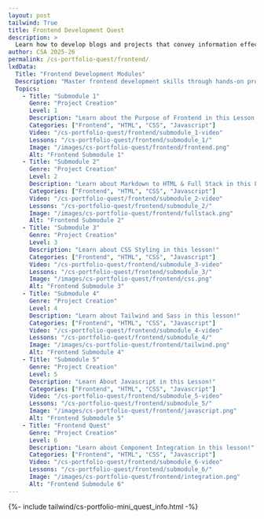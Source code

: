 ```yaml
---
layout: post 
tailwind: True
title: Frontend Development Quest
description: >
  Learn how to develop blogs and projects that convey information effectively and are visually appealing
author: CSA 2025-26
permalink: /cs-portfolio-quest/frontend/
lxdData:
  Title: "Frontend Development Modules"
  Description: "Master frontend development skills through hands-on projects and earn certificates!"
  Topics:
    - Title: "Submodule 1"
      Genre: "Project Creation"
      Level: 1
      Description: "Learn about the Purpose of Frontend in this Lesson!"
      Categories: ["Frontend", "HTML", "CSS", "Javascript"]
      Video: "/cs-portfolio-quest/frontend/submodule_1-video"
      Lessons: "/cs-portfolio-quest/frontend/submodule_1/"
      Image: "/images/cs-portfolio-quest/frontend/frontend.png"
      Alt: "Frontend Submodule 1"
    - Title: "Submodule 2"
      Genre: "Project Creation"
      Level: 2
      Description: "Learn about Markdown to HTML & Full Stack in this Lesson!"
      Categories: ["Frontend", "HTML", "CSS", "Javascript"]
      Video: "/cs-portfolio-quest/frontend/submodule_2-video"
      Lessons: "/cs-portfolio-quest/frontend/submodule_2/"
      Image: "/images/cs-portfolio-quest/frontend/fullstack.png"
      Alt: "Frontend Submodule 2"
    - Title: "Submodule 3"
      Genre: "Project Creation"
      Level: 3
      Description: "Learn about CSS Styling in this lesson!"
      Categories: ["Frontend", "HTML", "CSS", "Javascript"]
      Video: "/cs-portfolio-quest/frontend/submodule_3-video"
      Lessons: "/cs-portfolio-quest/frontend/submodule_3/"
      Image: "/images/cs-portfolio-quest/frontend/css.png"
      Alt: "Frontend Submodule 3"
    - Title: "Submodule 4"
      Genre: "Project Creation"
      Level: 4
      Description: "Learn about Tailwind and Sass in this lesson!"
      Categories: ["Frontend", "HTML", "CSS", "Javascript"]
      Video: "/cs-portfolio-quest/frontend/submodule_4-video"
      Lessons: "/cs-portfolio-quest/frontend/submodule_4/"
      Image: "/images/cs-portfolio-quest/frontend/tailwind.png"
      Alt: "Frontend Submodule 4"
    - Title: "Submodule 5"
      Genre: "Project Creation"
      Level: 5
      Description: "Learn About Javascript in this Lesson!"
      Categories: ["Frontend", "HTML", "CSS", "Javascript"]
      Video: "/cs-portfolio-quest/frontend/submodule_5-video"
      Lessons: "/cs-portfolio-quest/frontend/submodule_5/"
      Image: "/images/cs-portfolio-quest/frontend/javascript.png"
      Alt: "Frontend Submodule 5"
    - Title: "Frontend Quest"
      Genre: "Project Creation"
      Level: 6
      Description: "Learn about Component Integration in this lesson!"
      Categories: ["Frontend", "HTML", "CSS", "Javascript"]
      Video: "/cs-portfolio-quest/frontend/submodule_6-video"
      Lessons: "/cs-portfolio-quest/frontend/submodule_6/"
      Image: "/images/cs-portfolio-quest/frontend/integration.png"
      Alt: "Frontend Submodule 6"
---
```


{%- include tailwind/cs-portfolio-mini_quest_info.html -%}